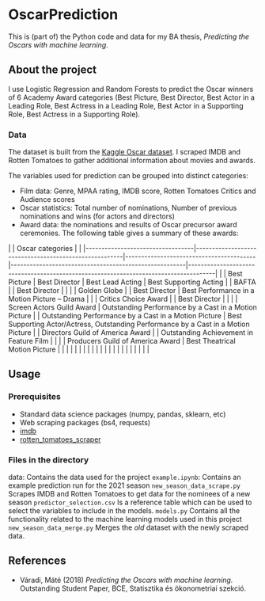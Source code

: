 # OscarPrediction

This is (part of) the Python code and data for my BA thesis, _Predicting the Oscars with machine learning_.

## About the project
I use Logistic Regression and Random Forests to predict the Oscar winners of 6 Academy Award categories (Best Picture, Best Director, Best Actor in a Leading Role, Best Actress in a Leading Role, Best Actor in a Supporting Role, Best Actress in a Supporting Role). 

### Data
The dataset is built from the [Kaggle Oscar dataset](https://www.kaggle.com/unanimad/the-oscar-award). I scraped IMDB and Rotten Tomatoes to gather additional information about movies and awards. 

The variables used for prediction can be grouped into distinct categories:

- Film data: Genre, MPAA rating, IMDB score, Rotten Tomatoes Critics and Audience scores
- Oscar statistics: Total number of nominations, Number of previous nominations and wins (for actors and directors)
- Award data: the nominations and results of Oscar precursor award ceremonies. The following table gives a summary of these awards:

|                                  |                          Oscar categories                                                                                                                   |                                                                                      |
|----------------------------------|-------------------------------------------------------|-----------------------------------------|-------------------------------------------------------|--------------------------------------------------------------------------------------|
|                                  | Best Picture                                          | Best Director                           | Best Lead Acting                                      | Best Supporting Acting                                                               |
| BAFTA                            |                                                       | Best Director                           |                                                       |                                                                                      |
| Golden Globe                     |                                                       | Best Director                           | Best Performance in a Motion Picture – Drama          |                                                                                      |
| Critics Choice Award             |                                                       | Best Director                           |                                                       |                                                                                      |
| Screen Actors Guild Award        | Outstanding Performance by a Cast in a Motion Picture |                                         | Outstanding Performance by a Cast in a Motion Picture | Best Supporting Actor/Actress, Outstanding Performance by a Cast in a Motion Picture |
| Directors Guild of America Award |                                                       | Outstanding Achievement in Feature Film |                                                       |                                                                                      |
| Producers Guild of America Award | Best Theatrical Motion Picture                        |                                         |                                                       |                                                                                      |
|                                  |                                                       |                                         |                                                       |                                                                                      |
|                                  |                                                       |                                         |                                                       |                                                                                      |
|                                  |                                                       |                                         |                                                       |                                                                                      |

## Usage

### Prerequisites

- Standard data science packages (numpy, pandas, sklearn, etc)
- Web scraping packages (bs4, requests)
- [imdb](https://imdbpy.github.io/)
- [rotten_tomatoes_scraper](https://pypi.org/project/rotten-tomatoes-scraper/)

### Files in the directory

data: Contains the data used for the project
`example.ipynb`: Contains an example prediction run for the 2021 season
`new_season_data_scrape.py` Scrapes IMDB and Rotten Tomatoes to get data for the nominees of a new season
`predictor_selection.csv` Is a reference table which can be used to select the variables to include in the models.
`models.py` Contains all the functionality related to the machine learning models used in this project
`new_season_data_merge.py` Merges the _old_ dataset with the newly scraped data.

## References

- Váradi, Máté (2018) _Predicting the Oscars with machine learning._ Outstanding Student Paper, BCE, Statisztika és ökonometriai szekció.
